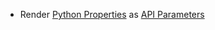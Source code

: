 * Render [Python Properties](snippets/python#finmoneymoney-properties) as [API Parameters](snippets/api-parameters)